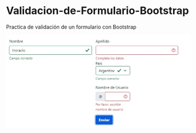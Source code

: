 # Validacion-de-Formulario-Bootstrap
Practica de validación de un formulario con Bootstrap

![](img/FormBoot.jpg)
